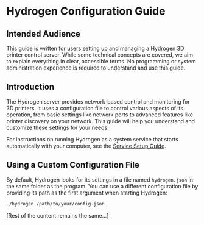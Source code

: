 # Hydrogen Configuration Guide

## Intended Audience

This guide is written for users setting up and managing a Hydrogen 3D printer control server. While some technical concepts are covered, we aim to explain everything in clear, accessible terms. No programming or system administration experience is required to understand and use this guide.

## Introduction

The Hydrogen server provides network-based control and monitoring for 3D printers. It uses a configuration file to control various aspects of its operation, from basic settings like network ports to advanced features like printer discovery on your network. This guide will help you understand and customize these settings for your needs.

For instructions on running Hydrogen as a system service that starts automatically with your computer, see the [Service Setup Guide](/docs/reference/service.md).

## Using a Custom Configuration File

By default, Hydrogen looks for its settings in a file named `hydrogen.json` in the same folder as the program. You can use a different configuration file by providing its path as the first argument when starting Hydrogen:

```bash
./hydrogen /path/to/your/config.json
```

[Rest of the content remains the same...]
